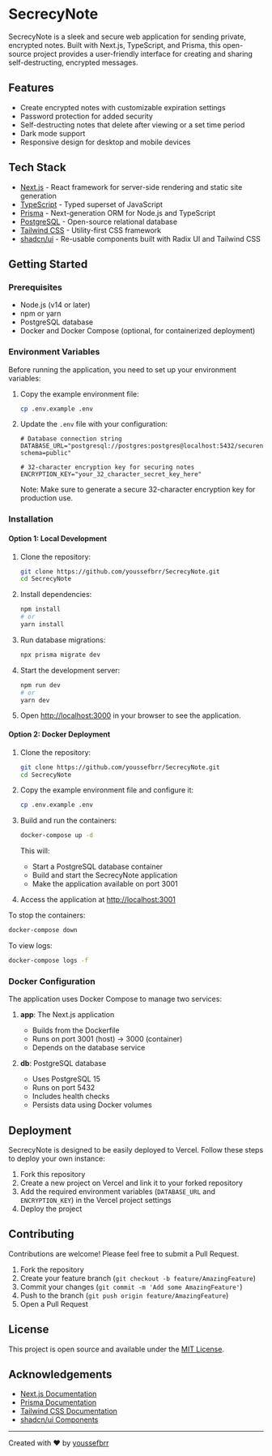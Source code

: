 # SecrecyNote

SecrecyNote is a sleek and secure web application for sending private, encrypted notes. Built with Next.js, TypeScript, and Prisma, this open-source project provides a user-friendly interface for creating and sharing self-destructing, encrypted messages.

## Features

- Create encrypted notes with customizable expiration settings
- Password protection for added security
- Self-destructing notes that delete after viewing or a set time period
- Dark mode support
- Responsive design for desktop and mobile devices

## Tech Stack

- [Next.js](https://nextjs.org/) - React framework for server-side rendering and static site generation
- [TypeScript](https://www.typescriptlang.org/) - Typed superset of JavaScript
- [Prisma](https://www.prisma.io/) - Next-generation ORM for Node.js and TypeScript
- [PostgreSQL](https://www.postgresql.org/) - Open-source relational database
- [Tailwind CSS](https://tailwindcss.com/) - Utility-first CSS framework
- [shadcn/ui](https://ui.shadcn.com/) - Re-usable components built with Radix UI and Tailwind CSS

## Getting Started

### Prerequisites

- Node.js (v14 or later)
- npm or yarn
- PostgreSQL database
- Docker and Docker Compose (optional, for containerized deployment)

### Environment Variables

Before running the application, you need to set up your environment variables:

1. Copy the example environment file:

   ```bash
   cp .env.example .env
   ```

2. Update the `.env` file with your configuration:

   ```env
   # Database connection string
   DATABASE_URL="postgresql://postgres:postgres@localhost:5432/securenotes?schema=public"

   # 32-character encryption key for securing notes
   ENCRYPTION_KEY="your_32_character_secret_key_here"
   ```

   Note: Make sure to generate a secure 32-character encryption key for production use.

### Installation

#### Option 1: Local Development

1. Clone the repository:

   ```bash
   git clone https://github.com/youssefbrr/SecrecyNote.git
   cd SecrecyNote
   ```

2. Install dependencies:

   ```bash
   npm install
   # or
   yarn install
   ```

3. Run database migrations:

   ```bash
   npx prisma migrate dev
   ```

4. Start the development server:

   ```bash
   npm run dev
   # or
   yarn dev
   ```

5. Open [http://localhost:3000](http://localhost:3000) in your browser to see the application.

#### Option 2: Docker Deployment

1. Clone the repository:

   ```bash
   git clone https://github.com/youssefbrr/SecrecyNote.git
   cd SecrecyNote
   ```

2. Copy the example environment file and configure it:

   ```bash
   cp .env.example .env
   ```

3. Build and run the containers:

   ```bash
   docker-compose up -d
   ```

   This will:

   - Start a PostgreSQL database container
   - Build and start the SecrecyNote application
   - Make the application available on port 3001

4. Access the application at [http://localhost:3001](http://localhost:3001)

To stop the containers:

```bash
docker-compose down
```

To view logs:

```bash
docker-compose logs -f
```

### Docker Configuration

The application uses Docker Compose to manage two services:

1. **app**: The Next.js application

   - Builds from the Dockerfile
   - Runs on port 3001 (host) -> 3000 (container)
   - Depends on the database service

2. **db**: PostgreSQL database
   - Uses PostgreSQL 15
   - Runs on port 5432
   - Includes health checks
   - Persists data using Docker volumes

## Deployment

SecrecyNote is designed to be easily deployed to Vercel. Follow these steps to deploy your own instance:

1. Fork this repository
2. Create a new project on Vercel and link it to your forked repository
3. Add the required environment variables (`DATABASE_URL` and `ENCRYPTION_KEY`) in the Vercel project settings
4. Deploy the project

## Contributing

Contributions are welcome! Please feel free to submit a Pull Request.

1. Fork the repository
2. Create your feature branch (`git checkout -b feature/AmazingFeature`)
3. Commit your changes (`git commit -m 'Add some AmazingFeature'`)
4. Push to the branch (`git push origin feature/AmazingFeature`)
5. Open a Pull Request

## License

This project is open source and available under the [MIT License](LICENSE).

## Acknowledgements

- [Next.js Documentation](https://nextjs.org/docs)
- [Prisma Documentation](https://www.prisma.io/docs/)
- [Tailwind CSS Documentation](https://tailwindcss.com/docs)
- [shadcn/ui Components](https://ui.shadcn.com/)

---

Created with ❤️ by [youssefbrr](https://github.com/youssefbrr)
